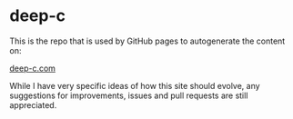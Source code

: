 # deep-c

This is the repo that is used by GitHub pages to autogenerate the content on:

  [deep-c.com](https://deep-c.com)

While I have very specific ideas of how this site should evolve, any suggestions for improvements, issues and pull requests are still appreciated.
